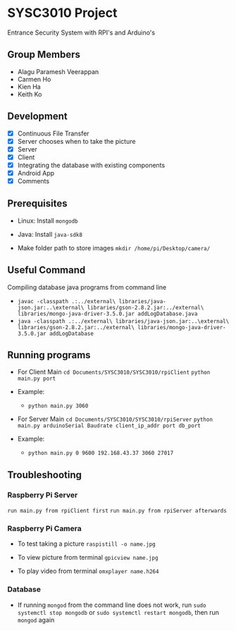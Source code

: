 # SYSC3010 Project
Entrance Security System with RPI's and Arduino's

## Group Members
- Alagu Paramesh Veerappan
- Carmen Ho
- Kien Ha
- Keith Ko

## Development
- [x] Continuous File Transfer
- [x] Server chooses when to take the picture
- [x] Server
- [x] Client
- [x] Integrating the database with existing components
- [x] Android App
- [x] Comments

## Prerequisites

* Linux: Install `mongodb`
* Java: Install `java-sdk8`

* Make folder path to store images
`mkdir /home/pi/Desktop/camera/`

## Useful Command
Compiling database java programs from command line
* `javac -classpath .:../external\ libraries/java-json.jar:..\external\ libraries/gson-2.8.2.jar:../external\ libraries/mongo-java-driver-3.5.0.jar addLogDatabase.java`
* `java -classpath .:../external\ libraries/java-json.jar:..\external\ libraries/gson-2.8.2.jar:../external\ libraries/mongo-java-driver-3.5.0.jar addLogDatabase`

## Running programs
* For Client Main
 `cd Documents/SYSC3010/SYSC3010/rpiClient`
 `python main.py port`

 * Example:
   * `python main.py 3060`

* For Server Main
 `cd Documents/SYSC3010/SYSC3010/rpiServer`
 `python main.py arduinoSerial Baudrate client_ip_addr port db_port`

 * Example:
   * `python main.py 0 9600 192.168.43.37 3060 27017`

## Troubleshooting
### Raspberry Pi Server
`run main.py from rpiClient first`
`run main.py from rpiServer afterwards`

### Raspberry Pi Camera

* To test taking a picture
`raspistill -o name.jpg`

* To view picture from terminal
`gpicview name.jpg`

* To play video from terminal
`omxplayer name.h264`

### Database
* If running `mongod` from the command line does not work, run `sudo
  systemctl stop mongodb` or `sudo systemctl restart mongodb`, then run
  `mongod` again
